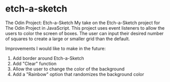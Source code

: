 # etch-a-sketch
The Odin Project: Etch-a-Sketch 
My take on the Etch-a-Sketch project for The Odin Project in JavaScript. This project uses event listeners to allow the users to color the screen of boxes. The user can input their desired number of squares to create a large or smaller grid than the default. 

Improvements I would like to make in the future:
1. Add border around Etch-a-Sketch 
2. Add "Clear" function
3. Allow the user to change the color of the background
4. Add a "Rainbow" option that randomizes the background color
